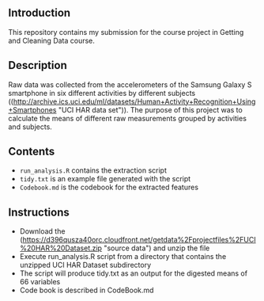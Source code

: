 ## Introduction

This repository contains my submission for the course project in Getting and Cleaning Data course.

## Description

Raw data was collected from the accelerometers of the Samsung Galaxy S smartphone in six different activities by different subjects ((http://archive.ics.uci.edu/ml/datasets/Human+Activity+Recognition+Using+Smartphones "UCI HAR data set")). The purpose of this project was to calculate the means of different raw measurements grouped by activities and subjects.

## Contents
 * `run_analysis.R` contains the extraction script
 * `tidy.txt` is an example file generated with the script
 * `Codebook.md` is the codebook for the extracted features


## Instructions
 * Download the (https://d396qusza40orc.cloudfront.net/getdata%2Fprojectfiles%2FUCI%20HAR%20Dataset.zip "source data") and unzip the file
 * Execute run_analysis.R script from a directory that contains the unzipped UCI HAR Dataset subdirectory
 * The script will produce tidy.txt as an output for the digested means of 66 variables
 * Code book is described in CodeBook.md
